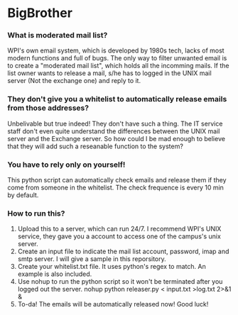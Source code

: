 # BigBrother

### What is moderated mail list?
   WPI's own email system, which is developed by 1980s tech, lacks of most modern functions and full of bugs. The only way to filter unwanted email is to create a "moderated mail list", which holds all the incomming mails. If the list owner wants to release a mail, s/he has to logged in the UNIX mail server (Not the exchange one) and reply to it.

### They don't give you a whitelist to automatically release emails from those addresses? 
  Unbelivable but true indeed! They don't have such a thing. The IT service staff don't even quite understand the differences between the UNIX mail server and the Exchange server. So how could I be mad enough to believe that they will add such a reseanable function to the system? 

### You have to rely only on yourself!
  This python script can automatically check emails and release them if they come from someone in the whitelist. The check frequence is every 10 min by default. 

### How to run this?
1. Upload this to a server, which can run 24/7. I recommend WPI's UNIX service, they gave you a account to access one of the campus's unix server.
2. Create an input file to indicate the mail list account, password, imap and smtp server. I will give a sample in this reporsitory.
3. Create your whitelist.txt file. It uses python's regex to match. An example is also included.
3. Use nohup to run the python script so it won't be terminated after you logged out the server.
    nohup python releaser.py < input.txt >log.txt 2>&1 &
4. To-da! The emails will be automatically released now! Good luck!
